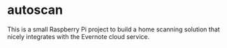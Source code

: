 autoscan
========

This is a small Raspberry Pi project to build a home scanning solution that nicely integrates with the Evernote cloud service.

